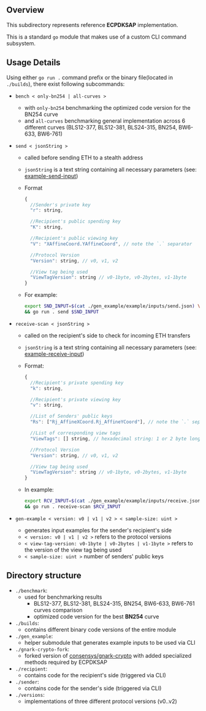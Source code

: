 ## Overview

This subdirectory represents reference **ECPDKSAP** implementation.

This is a standard `go` module that makes use of a custom CLI command subsystem.

## Usage Details

Using either `go run .` command prefix or the binary file(located in `./builds`), there exist following subcommands:

- `bench < only-bn254 | all-curves >`

  - with `only-bn254` benchmarking the optimized code version for the BN254 curve
  - and `all-curves` benchmarking general implementation across 6 different curves (BLS12-377, BLS12-381, BLS24-315, BN254, BW6-633, BW6-761)

- `send < jsonString >`

  - called before sending ETH to a stealth address
  - `jsonString` is a text string containing all necessary parameters (see: [example-send-input](./gen_example/example/inputs/send.json))
  - Format

    ```javascript
    {
      //Sender's private key
      "r": string,

      //Recipient's public spending key
      "K": string,

      //Recipient's public viewing key
      "V": "XAffineCoord.YAffineCoord", // note the `.` separator

      //Protocol Version
      "Version": string, // v0, v1, v2

      //View tag being used
      "ViewTagVersion": string // v0-1byte, v0-2bytes, v1-1byte
    }
    ```

  - For example:
    ```bash
    export SND_INPUT=$(cat ./gen_example/example/inputs/send.json) \
    && go run . send $SND_INPUT
    ```

- `receive-scan < jsonString >`

  - called on the recipient's side to check for incoming ETH transfers
  - `jsonString` is a text string containing all necessary parameters (see: [example-receive-input](./gen_example/example/inputs/receive.json))
  - Format:

    ```javascript
    {
      //Recipient's private spending key
      "k": string,

      //Recipient's private viewing key
      "v": string,

      //List of Senders' public keys
      "Rs": ["Rj_AffineXCoord.Rj_AffineYCoord"], // note the `.` separator

      //List of corresponding view tags
      "ViewTags": [] string, // hexadecimal string: 1 or 2 byte long

      //Protocol Version
      "Version": string, // v0, v1, v2

      //View tag being used
      "ViewTagVersion": string // v0-1byte, v0-2bytes, v1-1byte
    }
    ```

  - In example:
    ```bash
    export RCV_INPUT=$(cat ./gen_example/example/inputs/receive.json) \
    && go run . receive-scan $RCV_INPUT
    ```

- `gen-example < version: v0 | v1 | v2 > < sample-size: uint >`
  - generates input examples for the sender's recipient's side
  - `< version: v0 | v1 | v2 >` refers to the protocol versions
  - `< view-tag-version: v0-1byte | v0-2bytes | v1-1byte >` refers to the version of the view tag being used
  - `< sample-size: uint >` number of senders' public keys

## Directory structure

- `./benchmark`:
  - used for benchmarking results
    - BLS12-377, BLS12-381, BLS24-315, BN254, BW6-633, BW6-761 curves comparison
    - optimized code version for the best **BN254** curve
- `./builds`:
  - contains different binary code versions of the entire module
- `./gen_example`:
  - helper submodule that generates example inputs to be used via CLI
- `./gnark-crypto-fork`:
  - forked version of [consensys/gnark-crypto]() with added specialized methods required by ECPDKSAP
- `./recipient`:
  - contains code for the recipient's side (triggered via CLI)
- `./sender`:
  - contains code for the sender's side (triggered via CLI)
- `./versions`:
  - implementations of three different protocol versions (v0..v2)
